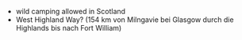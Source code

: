 - wild camping allowed in Scotland
- West Highland Way? (154 km von Milngavie bei Glasgow durch die Highlands bis nach Fort William)